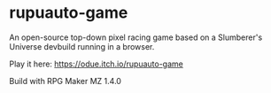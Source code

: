 # rupuauto-game
An open-source  top-down pixel racing game based on a Slumberer's Universe devbuild running in a browser.

Play it here: https://odue.itch.io/rupuauto-game

Build with RPG Maker MZ 1.4.0

